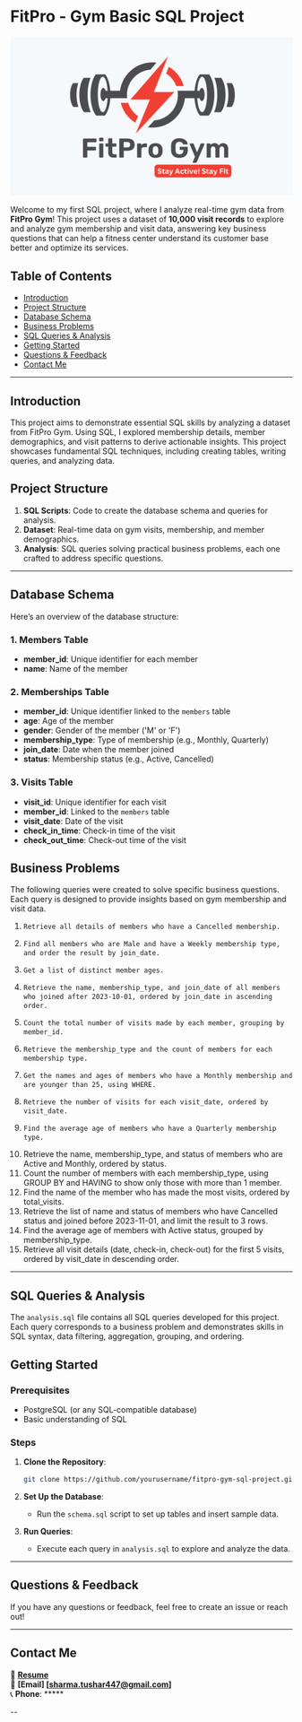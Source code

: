 # FitPro - Gym Basic SQL Project

![Project Image Placeholder](https://github.com/Tusharpsharma/FitPro---Basic-SQL-Project/blob/main/Fitpro_logo%5B1%5D.png) 

Welcome to my first SQL project, where I analyze real-time gym data from **FitPro Gym**! This project uses a dataset of **10,000 visit records** to explore and analyze gym membership and visit data, answering key business questions that can help a fitness center understand its customer base better and optimize its services.

## Table of Contents
- [Introduction](#introduction)
- [Project Structure](#project-structure)
- [Database Schema](#database-schema)
- [Business Problems](#business-problems)
- [SQL Queries & Analysis](#sql-queries--analysis)
- [Getting Started](#getting-started)
- [Questions & Feedback](#questions--feedback)
- [Contact Me](#contact-me)

---

## Introduction

This project aims to demonstrate essential SQL skills by analyzing a dataset from FitPro Gym. Using SQL, I explored membership details, member demographics, and visit patterns to derive actionable insights. This project showcases fundamental SQL techniques, including creating tables, writing queries, and analyzing data.

## Project Structure

1. **SQL Scripts**: Code to create the database schema and queries for analysis.
2. **Dataset**: Real-time data on gym visits, membership, and member demographics.
3. **Analysis**: SQL queries solving practical business problems, each one crafted to address specific questions.

---

## Database Schema

Here’s an overview of the database structure:

### 1. **Members Table**
- **member_id**: Unique identifier for each member
- **name**: Name of the member

### 2. **Memberships Table**
- **member_id**: Unique identifier linked to the `members` table
- **age**: Age of the member
- **gender**: Gender of the member ('M' or 'F')
- **membership_type**: Type of membership (e.g., Monthly, Quarterly)
- **join_date**: Date when the member joined
- **status**: Membership status (e.g., Active, Cancelled)

### 3. **Visits Table**
- **visit_id**: Unique identifier for each visit
- **member_id**: Linked to the `members` table
- **visit_date**: Date of the visit
- **check_in_time**: Check-in time of the visit
- **check_out_time**: Check-out time of the visit

## Business Problems

The following queries were created to solve specific business questions. Each query is designed to provide insights based on gym membership and visit data.

1.	   Retrieve all details of members who have a Cancelled membership.
2.	   Find all members who are Male and have a Weekly membership type, and order the result by join_date.
3.	   Get a list of distinct member ages.
4.	   Retrieve the name, membership_type, and join_date of all members who joined after 2023-10-01, ordered by join_date in ascending order.
5.	   Count the total number of visits made by each member, grouping by member_id.
6.	   Retrieve the membership_type and the count of members for each membership type.
7.	   Get the names and ages of members who have a Monthly membership and are younger than 25, using WHERE.
8.	   Retrieve the number of visits for each visit_date, ordered by visit_date.
9.	   Find the average age of members who have a Quarterly membership type.
10.	Retrieve the name, membership_type, and status of members who are Active and Monthly, ordered by status.
11.	Count the number of members with each membership_type, using GROUP BY and HAVING to show only those with more than 1 member.
12.	Find the name of the member who has made the most visits, ordered by total_visits.
13.	Retrieve the list of name and status of members who have Cancelled status and joined before 2023-11-01, and limit the result to 3 rows.
14.	Find the average age of members with Active status, grouped by membership_type.
15.	Retrieve all visit details (date, check-in, check-out) for the first 5 visits, ordered by visit_date in descending order.


---

## SQL Queries & Analysis

The `analysis.sql` file contains all SQL queries developed for this project. Each query corresponds to a business problem and demonstrates skills in SQL syntax, data filtering, aggregation, grouping, and ordering.

## Getting Started

### Prerequisites
- PostgreSQL (or any SQL-compatible database)
- Basic understanding of SQL

### Steps
1. **Clone the Repository**:
   ```bash
   git clone https://github.com/yourusername/fitpro-gym-sql-project.git
   ```
2. **Set Up the Database**:
   - Run the `schema.sql` script to set up tables and insert sample data.

3. **Run Queries**:
   - Execute each query in `analysis.sql` to explore and analyze the data.

---

## Questions & Feedback

If you have any questions or feedback, feel free to create an issue or reach out!

---

## Contact Me

📄 **[Resume](#)**  
📧 **[Email] [sharma.tushar447@gmail.com]**  
📞 **Phone**: *****

--
